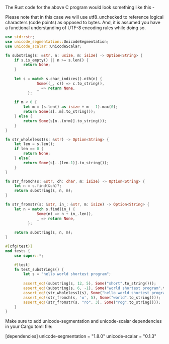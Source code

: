 The Rust code for the above C program would look something like this - 

Please note that in this case we will use utf8_unchecked to reference logical characters (code points) as opposed to bytes. And, it is assumed you have a functional understanding of UTF-8 encoding rules while doing so.
```rust
use std::str;
use unicode_segmentation::UnicodeSegmentation;
use unicode_scalar::UnicodeScalar;

fn substring(s: &str, n: usize, m: isize) -> Option<String> {
    if s.is_empty() || n >= s.len() {
        return None;
    } 
    
    let s = match s.char_indices().nth(n) {
              Some((_, c)) => c.to_string(),
              _ => return None,
          };
      
    if m < 0 {
        let m = (s.len() as isize + m - 1).max(0);
        return Some(s[..m].to_string());
    } else {
        return Some(s[n..(n+m)].to_string());
    }
}

fn str_wholeless1(s: &str) -> Option<String> {
    let len = s.len();
    if len == 0 {
        return None;
    } else{
        return Some(s[..(len-1)].to_string());
    } 
}

fn str_fromch(s: &str, ch: char, m: isize) -> Option<String> {
    let n = s.find(&ch)?;
    return substring(s, n, m);
}

fn str_fromstr(s: &str, in_: &str, m: isize) -> Option<String> {
    let n = match s.find(in_) {
              Some(n) => n + in_.len(),
              _ => return None,
          };
    
    return substring(s, n, m);  
}

#[cfg(test)]
mod tests {
    use super::*;

    #[test]
    fn test_substrings() {
        let s = "hello world shortest program";
        
        assert_eq!(substring(s, 12, 5), Some("short".to_string()));     // get "short"
        assert_eq!(substring(s, 6, -1), Some("world shortest program".to_string()));     // get  "world shortest program"
        assert_eq!(str_wholeless1(s), Some("hello world shortest progra".to_string()));    //  "... progra"
        assert_eq!(str_fromch(s, 'w', 5), Some("world".to_string()));     //  "world"
        assert_eq!(str_fromstr(s, "ro", 3), Some("rog".to_string()));    //  "rog"
    }
}
```
Make sure to add unicode-segmentation and unicode-scalar dependencies in your Cargo.toml file:

[dependencies]
unicode-segmentation = "1.8.0"
unicode-scalar = "0.1.3"

